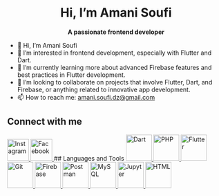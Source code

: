 <div align="center">

# **Hi, I’m Amani Soufi**

**A passionate frontend developer**

</div>



- 👋 Hi, I’m Amani Soufi
- 👀 I’m interested in frontend development, especially with Flutter and Dart.
- 🌱 I’m currently learning more about advanced Firebase features and best practices in Flutter development.
- 💞️ I’m looking to collaborate on projects that involve Flutter, Dart, and Firebase, or anything related to innovative app development.
- 📫 How to reach me: amani.soufi.dz@gmail.com 




## Connect with me

<a href="https://www.instagram.com/flutterwithamani" target="_blank">
  <img src="https://upload.wikimedia.org/wikipedia/commons/a/a5/Instagram_icon.png" alt="Instagram" width="50" height="50" />
</a>
<a href="https://www.facebook.com/flutterwithamani" target="_blank">
  <img src="https://upload.wikimedia.org/wikipedia/commons/5/51/Facebook_f_logo_%282019%29.svg" alt="Facebook" width="50" height="50" />
</a>
## Languages and Tools

<a href="https://dart.dev" target="_blank">
  <img src="https://upload.wikimedia.org/wikipedia/commons/1/17/Dart_programming_language_logo.svg" alt="Dart" width="60" height="60" />
</a>
<a href="https://www.php.net" target="_blank">
  <img src="https://upload.wikimedia.org/wikipedia/commons/2/27/PHP_logo.svg" alt="PHP" width="60" height="60" />
</a>
<a href="https://flutter.dev" target="_blank">
  <img src="https://upload.wikimedia.org/wikipedia/commons/0/02/Flutter_logo_2021.svg" alt="Flutter" width="60" height="60" />
</a>
<a href="https://git-scm.com" target="_blank">
  <img src="https://upload.wikimedia.org/wikipedia/commons/e/e0/Git-logo.svg" alt="Git" width="60" height="60" />
</a>
<a href="https://firebase.google.com" target="_blank">
  <img src="https://upload.wikimedia.org/wikipedia/commons/6/6a/Firebase_Logo.png" alt="Firebase" width="60" height="60" />
</a>
<a href="https://www.postman.com" target="_blank">
  <img src="https://upload.wikimedia.org/wikipedia/commons/6/67/Postman_Logo.png" alt="Postman" width="60" height="60" />
</a>
<a href="https://www.mysql.com" target="_blank">
  <img src="https://upload.wikimedia.org/wikipedia/commons/6/6b/MySQL_logo.png" alt="MySQL" width="60" height="60" />
</a>
<a href="https://jupyter.org" target="_blank">
  <img src="https://upload.wikimedia.org/wikipedia/commons/thumb/3/38/Jupyter_logo.svg/2560px-Jupyter_logo.svg.png" alt="Jupyter" width="60" height="60" />
</a>
<a href="https://www.w3.org/html/" target="_blank">
  <img src="https://upload.wikimedia.org/wikipedia/commons/thumb/4/47/HTML5_logo_and_wordmark.svg/1024px-HTML5_logo_and_wordmark.svg.png" alt="HTML" width="60" height="60" />
</a>


